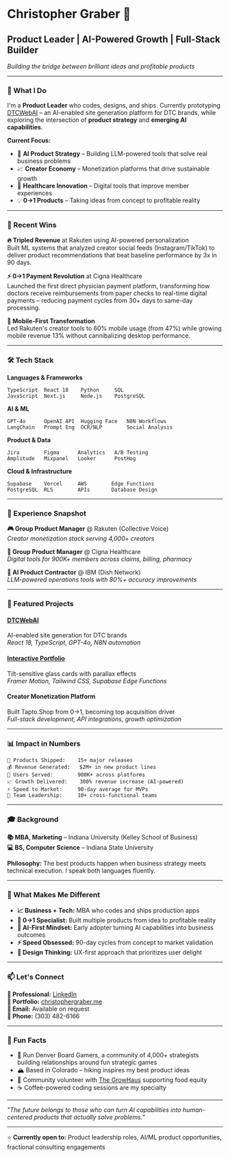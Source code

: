 # Christopher Graber 👋

## Product Leader | AI-Powered Growth | Full-Stack Builder

*Building the bridge between brilliant ideas and profitable products*

---

### 🎯 What I Do

I'm a **Product Leader** who codes, designs, and ships. Currently prototyping [DTCWebAI](https://dtcwebai.com) – an AI-enabled site generation platform for DTC brands, while exploring the intersection of **product strategy** and **emerging AI capabilities**.

**Current Focus:**
- 🤖 **AI Product Strategy** – Building LLM-powered tools that solve real business problems
- 📈 **Creator Economy** – Monetization platforms that drive sustainable growth
- 🏥 **Healthcare Innovation** – Digital tools that improve member experiences
- 💡 **0→1 Products** – Taking ideas from concept to profitable reality

---

### 🚀 Recent Wins

**🔥 Tripled Revenue** at Rakuten using AI-powered personalization  
Built ML systems that analyzed creator social feeds (Instagram/TikTok) to deliver product recommendations that beat baseline performance by 3x in 90 days.

**⚡ 0→1 Payment Revolution** at Cigna Healthcare  
Launched the first direct physician payment platform, transforming how doctors receive reimbursements from paper checks to real-time digital payments – reducing payment cycles from 30+ days to same-day processing.

**📱 Mobile-First Transformation**  
Led Rakuten's creator tools to 60% mobile usage (from 47%) while growing mobile revenue 13% without cannibalizing desktop performance.

---

### 🛠️ Tech Stack

**Languages & Frameworks**
```
TypeScript  React 18    Python     SQL        
JavaScript  Next.js     Node.js    PostgreSQL
```

**AI & ML**
```
GPT-4o      OpenAI API  Hugging Face   N8N Workflows
LangChain   Prompt Eng  OCR/NLP        Social Analysis
```

**Product & Data**
```
Jira        Figma      Analytics   A/B Testing
Amplitude   Mixpanel   Looker      PostHog
```

**Cloud & Infrastructure**
```
Supabase    Vercel     AWS        Edge Functions
PostgreSQL  RLS        APIs       Database Design
```

---

### 💼 Experience Snapshot

**🎮 Group Product Manager** @ Rakuten (Collective Voice)  
*Creator monetization stack serving 4,000+ creators*

**🏥 Group Product Manager** @ Cigna Healthcare  
*Digital tools for 900K+ members across claims, billing, pharmacy*

**🤖 AI Product Contractor** @ IBM (Dish Network)  
*LLM-powered operations tools with 80%+ accuracy improvements*

---

### 🎨 Featured Projects

#### [DTCWebAI](https://dtcwebai.com)
AI-enabled site generation for DTC brands  
*React 18, TypeScript, GPT-4o, N8N automation*

#### [Interactive Portfolio](https://christophergraber.me)
Tilt-sensitive glass cards with parallax effects  
*Framer Motion, Tailwind CSS, Supabase Edge Functions*

#### Creator Monetization Platform
Built Tapto.Shop from 0→1, becoming top acquisition driver  
*Full-stack development, API integrations, growth optimization*

---

### 📊 Impact in Numbers

```
🎯 Products Shipped:    15+ major releases
💰 Revenue Generated:   $2M+ in new product lines  
👥 Users Served:        900K+ across platforms
📈 Growth Delivered:    300% revenue increase (AI-powered)
⚡ Speed to Market:     90-day average for MVPs
🎨 Team Leadership:     10+ cross-functional teams
```

---

### 🎓 Background

**📚 MBA, Marketing** – Indiana University (Kelley School of Business)  
**💻 BS, Computer Science** – Indiana State University  

**Philosophy:** The best products happen when business strategy meets technical execution. I speak both languages fluently.

---

### 🌟 What Makes Me Different

- **📈 Business + Tech:** MBA who codes and ships production apps
- **🎯 0→1 Specialist:** Built multiple products from idea to profitable reality  
- **🤖 AI-First Mindset:** Early adopter turning AI capabilities into business outcomes
- **⚡ Speed Obsessed:** 90-day cycles from concept to market validation
- **🎨 Design Thinking:** UX-first approach that prioritizes user delight

---

### 📫 Let's Connect

**💼 Professional:** [LinkedIn](https://www.linkedin.com/in/christophergraber/)  
**🎨 Portfolio:** [christophergraber.me](https://christophergraber.me/)  
**📧 Email:** Available on request  
**📱 Phone:** (303) 482-6166  

---

### 🎵 Fun Facts

- 🎲 Run Denver Board Gamers, a community of 4,000+ strategists building relationships around fun strategic games
- 🏔️ Based in Colorado – hiking inspires my best product ideas
- 🌱 Community volunteer with [The GrowHaus](https://www.thegrowhaus.org/) supporting food equity
- ☕ Coffee-powered coding sessions are my specialty

---

*"The future belongs to those who can turn AI capabilities into human-centered products that actually solve problems."*

---

⭐ **Currently open to:** Product leadership roles, AI/ML product opportunities, fractional consulting engagements
